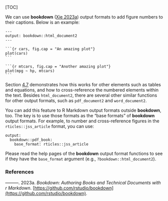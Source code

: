 [TOC]

We can use **bookdown** ([Xie 2023a](#ref-R-bookdown)) output formats to add figure numbers to their captions. Below is an example:

    ---
    output: bookdown::html_document2
    ---

    ```{r cars, fig.cap = "An amazing plot"}
    plot(cars)
    ```
    
    ```{r mtcars, fig.cap = "Another amazing plot"}
    plot(mpg ~ hp, mtcars)
    ```

Section [4.7]($Cross-referencing-Within-Documents) demonstrates how this works for other elements such as tables and equations, and how to cross-reference the numbered elements within the text. Besides `html_document2`, there are several other similar functions for other output formats, such as `pdf_document2` and `word_document2`.

You can add this feature to R Markdown output formats outside **bookdown**, too. The key is to use those formats as the “base formats” of **bookdown** output formats. For example, to number and cross-reference figures in the `rticles::jss_article` format, you can use:

    output:
      bookdown::pdf_book:
        base_format: rticles::jss_article

Please read the help pages of the **bookdown** output format functions to see if they have the `base_format` argument (e.g., `?bookdown::html_document2`).

### References[](https://bookdown.org/yihui/rmarkdown-cookbook/references.html#references)

———. 2023a. _Bookdown: Authoring Books and Technical Documents with r Markdown_. [https://github.com/rstudio/bookdown](https://github.com/rstudio/bookdown).

